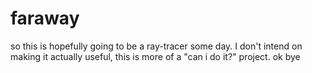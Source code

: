 # faraway

so this is hopefully going to be a ray-tracer some day. I don't intend on making it actually useful, this is more of a "can i do it?" project. ok bye
